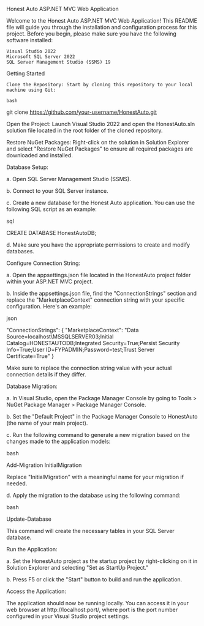 Honest Auto ASP.NET MVC Web Application

Welcome to the Honest Auto ASP.NET MVC Web Application! This README file will guide you through the installation and configuration process for this project. Before you begin, please make sure you have the following software installed:

    Visual Studio 2022
    Microsoft SQL Server 2022
    SQL Server Management Studio (SSMS) 19

Getting Started

    Clone the Repository: Start by cloning this repository to your local machine using Git:

    bash

git clone https://github.com/your-username/HonestAuto.git

Open the Project: Launch Visual Studio 2022 and open the HonestAuto.sln solution file located in the root folder of the cloned repository.

Restore NuGet Packages: Right-click on the solution in Solution Explorer and select "Restore NuGet Packages" to ensure all required packages are downloaded and installed.

Database Setup:

a. Open SQL Server Management Studio (SSMS).

b. Connect to your SQL Server instance.

c. Create a new database for the Honest Auto application. You can use the following SQL script as an example:

sql

CREATE DATABASE HonestAutoDB;

d. Make sure you have the appropriate permissions to create and modify databases.

Configure Connection String:

a. Open the appsettings.json file located in the HonestAuto project folder within your ASP.NET MVC project.

b. Inside the appsettings.json file, find the "ConnectionStrings" section and replace the "MarketplaceContext" connection string with your specific configuration. Here's an example:

json

"ConnectionStrings": {
    "MarketplaceContext": "Data Source=localhost\\MSSQLSERVER03;Initial Catalog=HONESTAUTODB;Integrated Security=True;Persist Security Info=True;User ID=FYPADMIN;Password=test;Trust Server Certificate=True"
}

Make sure to replace the connection string value with your actual connection details if they differ.

Database Migration:

a. In Visual Studio, open the Package Manager Console by going to Tools > NuGet Package Manager > Package Manager Console.

b. Set the "Default Project" in the Package Manager Console to HonestAuto (the name of your main project).

c. Run the following command to generate a new migration based on the changes made to the application models:

bash

Add-Migration InitialMigration

Replace "InitialMigration" with a meaningful name for your migration if needed.

d. Apply the migration to the database using the following command:

bash

Update-Database

This command will create the necessary tables in your SQL Server database.

Run the Application:

a. Set the HonestAuto project as the startup project by right-clicking on it in Solution Explorer and selecting "Set as StartUp Project."

b. Press F5 or click the "Start" button to build and run the application.

Access the Application:

The application should now be running locally. You can access it in your web browser at http://localhost:port/, where port is the port number configured in your Visual Studio project settings.